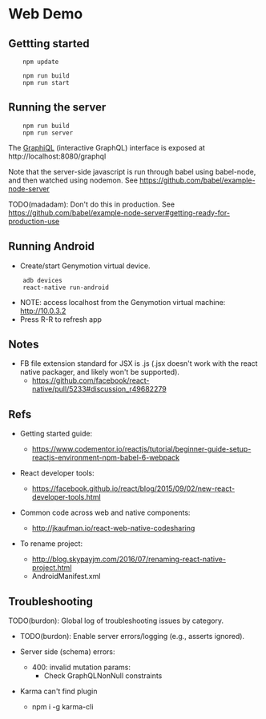 # Web Demo

## Gettting started

~~~~
    npm update

    npm run build
    npm run start
~~~~


## Running the server

~~~~
    npm run build
    npm run server
~~~~

The [GraphiQL](https://github.com/graphql/graphiql) (interactive GraphQL) interface is exposed at
http://localhost:8080/graphql

Note that the server-side javascript is run through babel using babel-node, and then watched using nodemon.
See https://github.com/babel/example-node-server

TODO(madadam): Don't do this in production. See https://github.com/babel/example-node-server#getting-ready-for-production-use


## Running Android

- Create/start Genymotion virtual device.

~~~~
    adb devices
    react-native run-android
~~~~

- NOTE: access localhost from the Genymotion virtual machine: http://10.0.3.2
- Press R-R to refresh app


## Notes

- FB file extension standard for JSX is .js (.jsx doesn't work with the react native packager, and likely won't be supported).
    - https://github.com/facebook/react-native/pull/5233#discussion_r49682279 


## Refs

- Getting started guide:
  - https://www.codementor.io/reactjs/tutorial/beginner-guide-setup-reactjs-environment-npm-babel-6-webpack

- React developer tools:
  - https://facebook.github.io/react/blog/2015/09/02/new-react-developer-tools.html

- Common code across web and native components:
  - http://jkaufman.io/react-web-native-codesharing

- To rename project:
  - http://blog.skypayjm.com/2016/07/renaming-react-native-project.html
  - AndroidManifest.xml


## Troubleshooting

TODO(burdon): Global log of troubleshooting issues by category.

- TODO(burdon): Enable server errors/logging (e.g., asserts ignored).

- Server side (schema) errors:
  - 400: invalid mutation params:
    - Check GraphQLNonNull constraints

- Karma can't find plugin
    - npm i -g karma-cli
